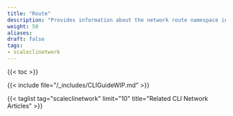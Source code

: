 ```yaml
---
title: "Route"
description: "Provides information about the network route namespace in the TrueNAS CLI. Includes command syntax and common commands."
weight: 50
aliases:
draft: false
tags:
- scaleclinetwork
---
```


{{< toc >}}



{{< include file="/_includes/CLIGuideWIP.md" >}}

{{< taglist tag="scaleclinetwork" limit="10" title="Related CLI Network Articles" >}}